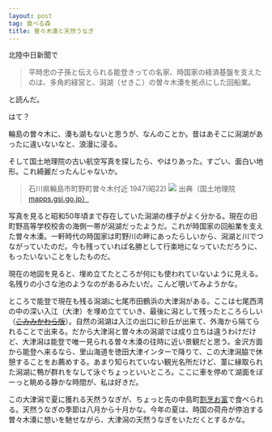 ```yaml
---
layout: post
tag: 食べる森
title: 曽々木湊と天然うなぎ
---
```

北陸中日新聞で

>平時忠の子孫と伝えられる能登きっての名家、時国家の経済基盤を支えたのは、多角的経営と、潟湖（せきこ）の曽々木湊を拠点にした回船業。

と読んだ。

はて？

輪島の曽々木に、湊も湖もないと思うが、なんのことか。昔はあそこに潟湖があったに違いないなと、浪漫に浸る。

そして国土地理院の古い航空写真を探したら、やはりあった。すごい、面白い地形。これ綺麗だったんじゃないか。

>石川県輪島市町野町曽々木付近 1947(昭22)
>![](https://c2.staticflickr.com/8/7447/27015700846_b2bfb43f9b.jpg)
>出典（国土地理院 <a href="http://mapps.gsi.go.jp/）" rel="nofollow">mapps.gsi.go.jp）</a>

写真を見ると昭和50年頃まで存在していた潟湖の様子がよく分かる。現在の旧町野高等学校校舎の海側一帯が潟湖だったようだ。これが時国家の回船業を支えた曽々木湊。一軒時代の時国家は町野川の畔にあったらしいから、潟湖と川でつながっていたのだ。今も残っていれば名勝として行楽地になっていただろうに、もったいないことをしたものだ。

><script type='text/javascript' charset='UTF-8' src='http://map.yahooapis.jp/MapsService/embedmap/V2/?cond=placegenre%3Aaddress%3Bac%3A17204%3Baz%3A69%3Bopacity%3A0.25%3BclassName%3Ayolp-tilelayer%3B&amp;p=%E7%9F%B3%E5%B7%9D%E7%9C%8C%E8%BC%AA%E5%B3%B6%E5%B8%82%E7%94%BA%E9%87%8E%E7%94%BA%E6%9B%BD%E3%80%85%E6%9C%A8&amp;ac=17204&amp;az=69&amp;zoom=17&amp;bbox=137.06721022315295%2C37.44987598262827%2C137.0785398740318%2C37.45098324533051&amp;lat=37.45195364773136&amp;lon=137.0717056054618&amp;z=16&amp;mode=photo&amp;active=true&amp;layer=&amp;home=on&amp;hlat=37.45908649&amp;hlon=137.07710221&amp;pointer=off&amp;pan=off&amp;ei=utf8&amp;v=3&amp;datum=wgs&amp;width=480&amp;height=360&amp;device=pc&amp;isleft='></script>

現在の地図を見ると、埋め立てたところが何にも使われていないように見える。名残りの小さな池のようなのがあるみたいだ。こんど覗いてみようかな。

ところで能登で現在も残る潟湖に七尾市田鶴浜の大津潟がある。ここは七尾西湾の中の深い入江（大津）を埋め立てていき、最後に潟として残ったところらしい（<s>[こみみかわら版](http://komimi.co.jp/post334.html)</s>）。自然の潟湖は入江の出口に砂丘が出来て、外海から隔てられることで出来る。だから大津潟と曽々木の潟湖では成り立ちは違うわけだけど、大津潟は能登で唯一見られる曽々木湊の往時に近い景観だと思う。金沢方面から能登へ来るなら、里山海道を徳田大津インターで降りて、この大津潟脇で休憩することをお薦めする。あまり知られていない観光名所だけど、葦に縁取られた潟湖に鴨が群れをなして泳ぐちょっといいところ。ここに車を停めて湖面をぼーっと眺める静かな時間が、私は好きだ。

この大津潟で夏に獲れる天然うなぎが、ちょっと先の中島町[割烹お富](http://www8.plala.or.jp/kappou-otomi/)で食べられる。天然うなぎの季節は八月から十月かな。今年の夏は、時国の荷舟が停泊する曽々木湊に想いを馳せながら、大津潟の天然うなぎをいただくとするかな。
